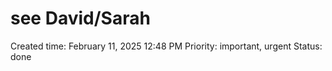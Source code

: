 # see David/Sarah

Created time: February 11, 2025 12:48 PM
Priority: important, urgent
Status: done